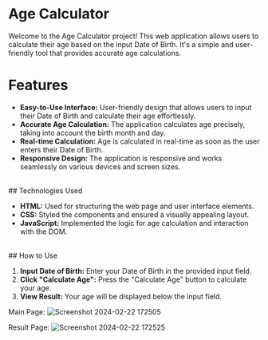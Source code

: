 # Age Calculator

Welcome to the Age Calculator project! This web application allows users to calculate their age based on the input Date of Birth. It's a simple and user-friendly tool that provides accurate age calculations.
<br>
# Features

- **Easy-to-Use Interface:** User-friendly design that allows users to input their Date of Birth and calculate their age effortlessly.
- **Accurate Age Calculation:** The application calculates age precisely, taking into account the birth month and day.
- **Real-time Calculation:** Age is calculated in real-time as soon as the user enters their Date of Birth.
- **Responsive Design:** The application is responsive and works seamlessly on various devices and screen sizes.
<br>
## Technologies Used

- **HTML:** Used for structuring the web page and user interface elements.
- **CSS:** Styled the components and ensured a visually appealing layout.
- **JavaScript:** Implemented the logic for age calculation and interaction with the DOM.
<br>
## How to Use

1. **Input Date of Birth:** Enter your Date of Birth in the provided input field.
2. **Click "Calculate Age":** Press the "Calculate Age" button to calculate your age.
3. **View Result:** Your age will be displayed below the input field.

Main Page:
![Screenshot 2024-02-22 172505](https://github.com/pshrutika/CodeAlpha_AgeCalculator/assets/119094755/58582f54-c106-4b7d-b660-e3c5eda85537)

Result Page:
![Screenshot 2024-02-22 172525](https://github.com/pshrutika/CodeAlpha_AgeCalculator/assets/119094755/cb840536-b2ce-4f74-97d7-8edecfd192c2)




